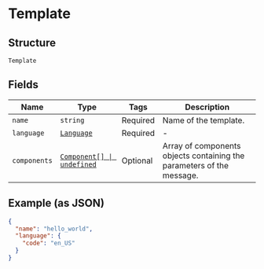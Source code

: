 
# Template

## Structure

`Template`

## Fields

| Name | Type | Tags | Description |
|  --- | --- | --- | --- |
| `name` | `string` | Required | Name of the template. |
| `language` | [`Language`](../../doc/models/language.md) | Required | - |
| `components` | [`Component[] \| undefined`](../../doc/models/component.md) | Optional | Array of components objects containing the parameters of the message. |

## Example (as JSON)

```json
{
  "name": "hello_world",
  "language": {
    "code": "en_US"
  }
}
```


